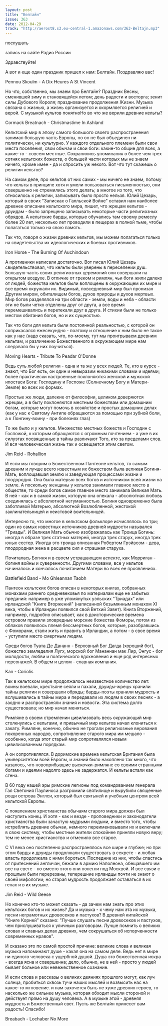 ```yaml
---
layout: post
title: "Белтайн"
issue: 363
date: 2012-04-29
track: "http://aerost8.s3.eu-central-1.amazonaws.com/363-Beltajn.mp3"
---
```


послушать

запись на сайте Радио России

Здравствуйте!

А вот и еще один праздник пришел к нам: Белтайн. Поздравляю вас!

Pennou Skoulm - A Dix Heures A St Vincent

Но что, собственно, мы знаем про Белтайн? Праздник Весны, сменившей зиму и становящейся летом; день радости и восторга; зенит силы Дубового Короля; празднование продолжения Жизни. Музыка связана с жизнью, а жизнь организуется и окормляется религией и верой. С музыкой культов понятноНо во что же верили древние кельты?

Cormack Breatnach - Christmastime In Ashland

Кельтский мир в эпоху самого большого своего распространения занимал большую часть Европы, но он не был объединен ни политически, ни культурно. У каждого отдельного племени были свои места поселения, свои обычаи и свои боги: какие-то общие для всех, а какие-то - совсем местные. Сохранились упоминания о более чем трех сотнях кельтских божеств, о большей части которых мы не знаем ничего, кроме имен - да и спросить уж некого. Вот что тут скажешь о религии кельтов?

На самом деле, про кельтов от них самих - мы ничего не знаем, потому что кельты в принципе хотя и умели пользоваться письменностью, они совершенно не стремились этого делать; а многое из того, что относилось к религии, записывать было просто нельзя. Юлий Цезарь, который в своих "Записках о Галльской Войне" оставил нам наиболее древнее описание кельтского мира, пишет, что жрецам кельтов - друидам - было запрещено записывать некоторые части религиозных обрядов. А кельтские барды, которые обучались там своему ремеслу более 20 лет, несколько лет проводили в пещерах в полной тьме, чтобы полагаться только на свою память.

Так что, говоря о жизни древних кельтов, мы можем полагаться только на свидетельства их идеологических и боевых противников.

Iron Horse - The Burning Of Auchindoun

А противники написали достаточно. Вот писал Юлий Цезарь свидетельствовал, что кельты были уверены в переселении душ. Большую часть своих религиозных церемоний они совершали на открытом воздухе. В отличие от греком и римлян, чьи боги жили далеко от людей, божества кельтов были воплощены в окружающем их мире и все время окружали их. Видимый, повседневный мир был пронизан Другим миром, обиталищем богов, духов природы и духов мертвых. Мир богов разделялся на три области - земли, воды и неба - области эти не были четко отделены друг от друга, а все время перемешивались и перетекали друг в друга. И стихии были не только местом обитания богов, но и их сущностью.

Так что боги для кельта были постоянной реальностью, с которой он соприкасался ежесекундно - поэтому и отношение к ним было не такое как у нас (надо сказать, что, по-моему, тут мы проигрываем древним кельтам, и различению Божественного в окружающем мире нам следовало бы у них поучиться).

Moving Hearts - Tribute To Peadar O'Donne

Ведь суть любой религии - одна и та же у всех людей. Те, кто в курсе - знают, что Бог есть, он один и невыразим никакими словами и идеями; более практически настроенные поклоняются женской и мужской ипостаси Бога: Господину и Госпоже (Солнечному Богу и Матери-Земле) во всех их формах.

Простые же люди, далекие от философии, целиком доверяются жрецам, а в быту поклоняются местным божествам или домашним богам, которые могут помочь в хозяйстве и простых домашних делах (как у нас к Святому Антипе обращаются за помощью при зубной боли, а к Лонгину-воину - при болезнях глаз)

То же было и у кельтов. Множество местных божеств и Господин с Госпожой, к которым обращаются с огромным почтением - а уже в их силуэтах посвященные в тайны различают Того, кто за пределами слов. И вся человекческая жизнь так и освещается этим светом.

Jim Reid - Rohallion

И если мы говорим о Божественном Пантеоне кельтов, то самым древним и лучше всего известным их божеством была великая Богиня-Мать, воплощавшая землю и заведующая процессами жизни и плодородия. Она была матерью всех богов и источником всей жизни на земле. А поскольку женщины у кельтов занимали главное место в обществе, то среди богов самое главное место занимала Великая Мать. В ней - как и в самой жизни, которую она опекала - абсолютная любовь соединялась с абсолютной негуманностью. Богиня одновременно была заботливой Матерью, абсолютной Возлюбленной, жестокой заклинательницей и неистовой воительницей.

Интересно то, что многое в кельтском фольклоре исчислялось по три; один из самых известных источников древней мудрости назывался "Триады". И Великая Мать обычно изображалась как Троица Богинь: иногда в образе трех статных матерей, иногда трех старух, иногда трех юных сестер. Иногда это троица описанная Робертом Грэйвсом - дева, плодородная жена в расцвете сил и страшная старуха.

Почиталась Богиня и в своем устрашающем аспекте, как Морриган - богиня войны и суверенности. Другими словами, все у кельтов начиналось и кончалось почитанием Матери во всех ее проявлениях.

Battlefield Band - Mo Ghleannan Taobh

Пантеон кельтских богов описан в некоторых книгах, собранных монахами раннего средневековья по материалам еще не забытых преданий: например в уже упомянутых уэльских "Триадах" или ирландской "Книге Вторжений" (написанной безымянным монахом XI века, чтобы в Ирландии появился свой Ветхий Завет). Книга Вторжений, например, подробно описывает, как в доисторические времена островом правили зловредные морские божества Фоморы, потом из облаков появилось племя бессмертных богов, которые, разобравшись с Фоморами, стали жить и править в Ирландии, а потом - в свое время - уступили место смертным людям.

Среди богов Туата Де Дананн - Верховный Бог Дагда (хороший бог), божество земледелия Лугх, морской бог Мананнан мак Лир, Энгус - бог молодости, любви и поэтического вдохновения и еще ряд интересных персонажей. В общем и целом - славная компания.

Kan - Coriolis

Так в кельтском мире продолжалось неизвестное количество лет: воины воевали, крестьяне сеяли и пахали, друиды-жрецы хранили тайны религии и совершали обряды; барды-поэты хранили мудрость и вслушивались в тайны мира и передавали их людям в своих песнях - а заодно и распространяли знания и новости. Эта система долго существовала; но мир начал меняться.

Римляне в своем стремлении цивилизовать весь окружающий мир столкнулись с кельтами, и привычный мир кельтов начал клониться к закату. Римляне, конечно, обычно не трогали религиозные верования покоренных народов, сопротивление старого мира им мешало - особенно, когда этот старый мир сопротивлялся новым цивилизованным порядкам.

А он сопротивлялся. В доримские времена кельтская Британия была университетом всей Европы, и знаний было накоплено так много, что казалось, что новоприбывшие выскочки-римляне со своими странными богами и идеями надолго здесь не задержатся. И кельты встали как стена.

В 60 году нашей эры римские легионы под командованием генерала Гая Светония Паулиноса разгромили святилище и вырубили священные рощи острова Энглси, который был святыней и учебным центром всей кельтской Европы.

С появлением христианства обычаям старого мира должен был наступить конец. И хотя - как и везде - проповедники и законодатели христианства были зачастую мудрыми людьми, и вместо того, чтобы истреблять древние обычаи, немного переименовывали их и включали в свою систему, чтобы местные жители спокойнее приняли новую веру; тем не менее христианство и отменило все старое.

С VI века оно постепенно распространялось все шире и глубже; но при этом барды и друиды продолжали существовать в секрете - и любая власть продолжала с ними бороться. Последние из них, чтобы спастись от притеснений англичан, бежали в армию Наполеона, обещавшего им все на свете - но вместо этого они полегли под Москвой. И все связи с прошлым были перерезаны, теперешние ирландцы почти не знают о своей мифологии; но старая мудрость продолжает оставаться в их генах и в их музыке.

Jim Reid - Wild Geese

Но конечно кто-то может сказать - да зачем нам знать про этих кельтских богов и их жизнь? Да и музыка - к чему нам эта их музыка, песни неграмотных дровосеков и пастухов? В древней китайской "Книге Корней" сказано: "Лучше слушать песни дровосеков и пастухов, чем прислушиваться к уличным разговорам. Лучше помнить о великих словах и славных делах древних, чем сокрушаться об испорченности современных нравов".

И сказано это по самой простой причине: великие слова и великая музыка напоминают душе - какая она на самом деле. Ведь нет в мире ни единого человека с ущербной душой. Душа это божественная искра - всегда ясна и совершенна; дело, обычно, не в ней - просто у людей бывает больное или невежественное сознание.

И если слова и рассказы о великих деяниях прошлого могут, как луч солнца, пробиться сквозь тучи наших мыслей и возвысить нас на какое-то мгновение. и нам захочется быть не хуже древних героев, то насколько же сильнее музыка, которая обходит мысли стороной и действует прямо на душу человека. А в музыке этой - древняя мудрость и Божественный свет. Пусть же Белтайн принесет вам радость! Спасибо!

Breabach - Lochaber No More
